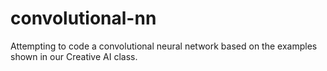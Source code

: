 # convolutional-nn
Attempting to code a convolutional neural network based on the examples shown in our Creative AI class.
